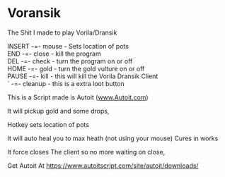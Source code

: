 # Voransik
 The Shit I made to play Vorila/Dransik

INSERT -=-   mouse  - Sets location of pots<br>
END    -=-   close  - kill the program <br>
DEL    -=-   check  - turn the program on or off<br>
HOME   -=-   gold   - turn the gold vulture on or off<br>
PAUSE  -=-   kill   - this will kill the Vorila Dransik Client<br>
`      -=-  cleanup  - this is a extra loot button<br>


This is a Script made is Autoit (www.Autoit.com)

It will pickup gold and some drops, 

Hotkey sets location of pots

It will auto heal you to max heath (not using your mouse)
Cures in works

It force closes The client so no more waiting on close, 

Get Autoit At 
	https://www.autoitscript.com/site/autoit/downloads/
